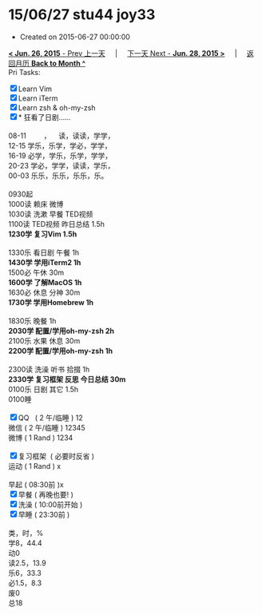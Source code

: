 # 15/06/27 stu44 joy33

- Created on 2015-06-27 00:00:00

[**< Jun. 26, 2015** - Prev 上一天](/lifelogs/2015/06/d26.md) &nbsp; &nbsp; | &nbsp; &nbsp; [下一天 Next - **Jun. 28, 2015 >**](/lifelogs/2015/06/d28.md) &nbsp; &nbsp; |  &nbsp; &nbsp; [返回月历 **Back to Month ^**](/lifelogs/2015/06/index.md)
<br/>Pri Tasks:</strong></div><div><input type="checkbox" checked="true" />Learn Vim</div><div><input type="checkbox" checked="true" />Learn iTerm</div><div><input type="checkbox" checked="true" />Learn zsh & oh-my-zsh</div><div><input type="checkbox" checked="true" />* 狂看了日剧……<br/></div><div><div><br clear="none"/></div></div><div>08-11         ，    读，读读，学学，</div><div>12-15 学乐，乐学，学必，学学，</div><div>16-19 必学，学乐，乐学，学学，</div><div>20-23 学必，学学，读读，学乐，</div><div>00-03 乐乐，乐乐，乐乐，乐。</div><div><br clear="none"/></div><div>0930起</div><div>1000读 赖床 微博</div><div>1030读 洗漱 早餐 TED视频</div><div>1100读 TED视频 昨日总结 1.5h</div><div><strong>1230学 复习Vim 1.5h</strong></div><div><br clear="none"/></div><div>1330乐 看日剧 午餐 1h</div><div><strong>1430学 学用iTerm2 1h</strong></div><div>1500必 午休 30m</div><div><b>1600学 了解MacOS 1h</b></div><div>1630必 休息 分神 30m</div><div><b>1730学 学用Homebrew 1h</b></div><div><br/></div><div>1830乐 晚餐 1h</div><div><strong>2030学 配置/学用oh-my-zsh 2h</strong></div><div>2100乐 水果 休息 30m</div><div><strong>2200学 配置/学用oh-my-zsh 1h</strong></div><div><br/></div><div>2300读 洗澡 听书 拾掇 1h</div><div><b>2330学 复习框架 反思 今日总结 30m</b></div><div>0100乐 日剧 其它 1.5h</div><div>0100睡</div><div><br clear="none"/></div><div><input type="checkbox" checked="true" />QQ   ( 2 午/临睡 ) 12</div><div><en-todo/>微信 ( 2 午/临睡 ) 12345</div><div><en-todo/>微博 ( 1 Rand ) 1234</div><div><br/></div><div><div><input type="checkbox" checked="true" />复习框架  ( 必要时反省 ) </div></div><div><en-todo/>运动 ( 1 Rand ) x</div><div><br/></div><div><en-todo/>早起 ( 08:30前 )x</div><div><input type="checkbox" checked="true" />早餐 ( 再晚也要! )</div><div><input type="checkbox" checked="true" />洗澡 ( 10:00前开始 )<br/></div><div><input type="checkbox" checked="true" />早睡 ( 23:30前 )</div><div><br clear="none"/></div><div>类，时，%<br clear="none"/>学8，44.4<br clear="none"/>动0</div><div>读2.5，13.9</div><div>乐6，33.3</div><div>必1.5，8.3<br clear="none"/>废0<br clear="none"/>总18</div>

